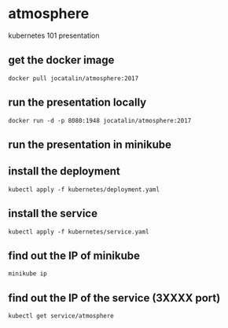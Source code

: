 # atmosphere
kubernetes 101 presentation

## get the docker image
    docker pull jocatalin/atmosphere:2017

## run the presentation locally
    docker run -d -p 8080:1948 jocatalin/atmosphere:2017

## run the presentation in minikube

## install the deployment  
    kubectl apply -f kubernetes/deployment.yaml

## install the service  
    kubectl apply -f kubernetes/service.yaml

## find out the IP of minikube
    minikube ip

## find out the IP of the service (3XXXX port)
    kubectl get service/atmosphere

